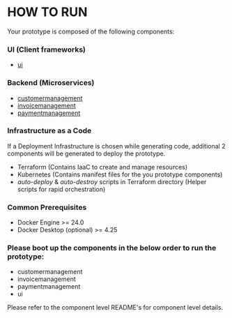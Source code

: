 # HOW TO RUN

Your prototype is composed of the following components:

### UI (Client frameworks)

-   [ui](ui/README.md)

### Backend (Microservices)

-   [customermanagement](customermanagement/README.md)
-   [invoicemanagement](invoicemanagement/README.md)
-   [paymentmanagement](paymentmanagement/README.md)

### Infrastructure as a Code

If a Deployment Infrastructure is chosen while generating code, additional 2 components will be generated to deploy the prototype.

-   Terraform (Contains IaaC to create and manage resources)
-   Kubernetes (Contains manifest files for the you prototype components)
-   _auto-deploy_ & _auto-destroy_ scripts in Terraform directory (Helper scripts for rapid orchestration)

### Common Prerequisites

-   Docker Engine >= 24.0
-   Docker Desktop (optional) >= 4.25

### Please boot up the components in the below order to run the prototype:

-   customermanagement
-   invoicemanagement
-   paymentmanagement
-   ui

Please refer to the component level README's for component level details.
